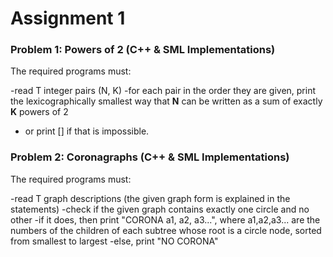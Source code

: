 
# Assignment 1

### Problem 1: Powers of 2 (C++ & SML Implementations)
The required programs must:

-read T integer pairs (N, K)
-for each pair in the order they are given, print the lexicographically smallest way that **N** can be written as a sum of exactly **K** powers of 2
- or print [] if that is impossible.

### Problem 2: Coronagraphs (C++ & SML Implementations)
The required programs must:

-read T graph descriptions (the given graph form is explained in the statements)
-check if the given graph contains exactly one circle and no other
  -if it does, then print "CORONA a1, a2, a3...", where a1,a2,a3... are the numbers of the children of each subtree whose root is a circle node, sorted from smallest to largest
  -else, print "NO CORONA"
